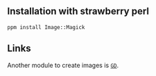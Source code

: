## Installation with strawberry perl

    ppm install Image::Magick

## Links

Another module to create images is [`GD`](https://github.com/ReneNyffenegger/PerlModules/tree/master/GD).
